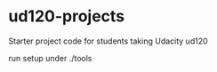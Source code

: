 ud120-projects
==============

Starter project code for students taking Udacity ud120

run setup under ./tools
